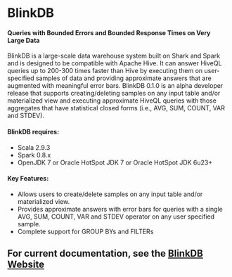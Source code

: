 # BlinkDB
#### Queries with Bounded Errors and Bounded Response Times on Very Large Data

BlinkDB is a large-scale data warehouse system built on Shark and Spark and is designed to be
compatible with Apache Hive. It can answer HiveQL queries up to 200-300 times faster than Hive
by executing them on user-specified samples of data and providing approximate answers that are
augmented with meaningful error bars. BlinkDB 0.1.0 is an alpha developer release that supports
creating/deleting samples on any input table and/or materialized view and executing approximate
HiveQL queries with those aggregates that have statistical closed forms (i.e., AVG, SUM, COUNT,
VAR and STDEV).

#### BlinkDB requires:
* Scala 2.9.3
* Spark 0.8.x
* OpenJDK 7 or Oracle HotSpot JDK 7 or Oracle HotSpot JDK 6u23+

#### Key Features:
* Allows users to create/delete samples on any input table and/or materialized view.
* Provides approximate answers with error bars for queries with a single AVG, SUM, COUNT, VAR and STDEV operator on any user specified sample.
* Complete support for GROUP BYs and FILTERs

## For current documentation, see the [BlinkDB Website](http://blinkdb.cs.berkeley.edu)
